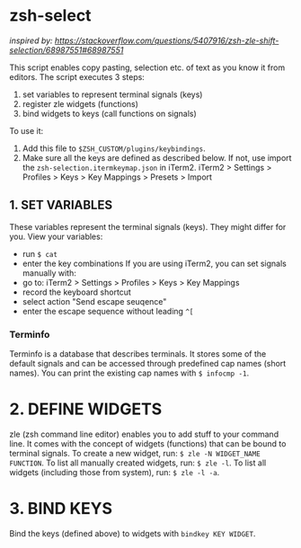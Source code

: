 # zsh-select

_inspired by: https://stackoverflow.com/questions/5407916/zsh-zle-shift-selection/68987551#68987551_

This script enables copy pasting, selection etc. of text as you know it from editors.
The script executes 3 steps:
  1. set variables to represent terminal signals (keys)
  2. register zle widgets (functions)
  3. bind widgets to keys (call functions on signals)

To use it:
  1. Add this file to `$ZSH_CUSTOM/plugins/keybindings`.
  2. Make sure all the keys are defined as described below.
     If not, use import the `zsh-selection.itermkeymap.json` in iTerm2.
     iTerm2 > Settings > Profiles > Keys > Key Mappings > Presets > Import

## 1. SET VARIABLES

These variables represent the terminal signals (keys).
They might differ for you.
View your variables:
  - run `$ cat`
  - enter the key combinations
If you are using iTerm2, you can set signals manually with:
  - go to: iTerm2 > Settings > Profiles > Keys > Key Mappings
  - record the keyboard shortcut
  - select action "Send escape seuqence"
  - enter the escape sequence without leading `^[`

### Terminfo

Terminfo is a database that describes terminals.
It stores some of the default signals and can be accessed through predefined cap names (short names).
You can print the existing cap names with `$ infocmp -1`.


# 2. DEFINE WIDGETS

zle (zsh command line editor) enables you to add stuff to your command line.
It comes with the concept of widgets (functions) that can be bound to terminal signals.
To create a new widget, run: `$ zle -N WIDGET_NAME FUNCTION`.
To list all manually created widgets, run: `$ zle -l`.
To list all widgets (including those from system), run: `$ zle -l -a`.

# 3. BIND KEYS

Bind the keys (defined above) to widgets with `bindkey KEY WIDGET`.
